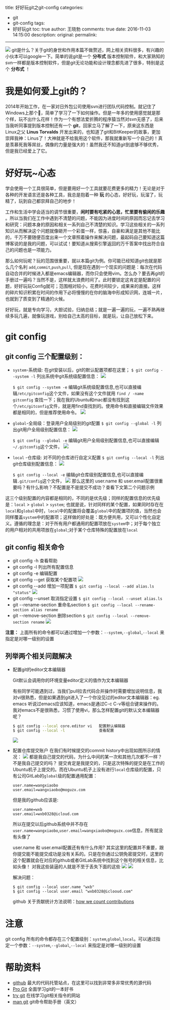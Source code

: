 title: 好好玩git之git-config
categories:
  - git
  - git-config
tags:
  - 好好玩git
toc: true
author: 王晓勃
comments: true
date: 2016-11-03 14:15:00
description:
original:
permalink:
---
![](/images/git/0.png)
git是什么？关于git的身世和作用本篇不做赘述，网上相关资料很多，有兴趣的小伙本可以google一下。简单的说git是一个 **分布式** 版本控制软件，和大家熟知的svn一样都是版本控制软件，但是git无论功能和设计理念都先进了很多，特别是这个 **分布式** ！
<!-- more -->

# 我是如何爱上git的？

2014年开始工作，在一家对日外包公司使用svn进行团队代码控制。就记住了Windows上那个🐢，简单了学习了一下如何操作。但是一年多的使用感觉就是那个样，玩不出什么花样！作为一个有想法爱折腾的程序猿当然对svn无感了，后来当我听同事提到版本控制还有一个 **git**，回家立马了解了一下，原来这东西是Linux之父 **Linus Torvalds** 开发出来的，也知道了git和BitKeeper的故事，更加崇拜我神：Linus了！大神就是不给我用这个软件，那我就重新写一个自己的！真是羡慕死我等屌丝，偶像的力量是强大的！虽然我还不知道git到底够不够优秀，但是我已经爱上了它。

# 好好玩~心态

学会使用一个工具很简单，但是要用好一个工具就要花费更多的精力！无论是对于各种的开发语言还是各种工具，我总是抱着一种 **玩** 的心态，好好玩，玩溜了，玩精了，玩到自己都崇拜自己的地步！

工作和生活中学会适当的调节很重要，**闲时要有吃紧的心思，忙里要有偷闲的乐趣** 。所以当我们在工作中遇到不清楚的问题，不能因为进度时间的原因而忘记去学习和研究：问题本身的原因和相关一系列自己不清楚的知识。学习这些相关的一系列知识从而解决这个问题就像砸开一个彩蛋一样，惊喜，自豪和满足是其他不能比的，千万不要随便百度出来一个文章照着操作来解决问题，最起码自己要知道这篇博客说的是我的问题，可以试试！要知道从搜索引擎返回的万千答案中找出符合自己的问题也是一项能力。

那么如何玩呢？玩的范围很重要，就以本篇git为例。你可能已经知道git也就是那么几个名利 `add`,`commit`,`push`,`pull`, 但是现在遇到一个现实的问题是：每次在代码自动合并的时候进入都是emacs编辑器，而你只会使用vim。怎么办？要去再git的手册过一遍吗？当然不是，这样就太浪费时间了。此时要锁定这肯定是配置的问题，好好玩玩Config就可；范围相对较小，花费时间较少，成果来的直接。这样的碎片知识积累在时间的作用下必将慢慢的在你的脑海中形成知识网，连城一片，也就到了质变到了精通的火候。

好好玩，就是专向学习，大胆试验，归纳总结；就是一遍一遍的玩，一遍不熟再继续多玩几遍，就像玩游戏，别给自己太高的目标，就是玩，让自己放松下来。

# git config

## git config 三个配置级别：
* `system`-系统级: 在git安装以后，git的默认配置项都在这里；
    `$ git config --system -l` 列出系统中git系统级配置信息：
    ![](/images/git/1.png)

    `$ git config --system -e` 编辑git系统级配置信息,也可以直接编辑`/etc/gitconfig`这个文件，如果没有这个文件就用 `find / -name gitconfig` 查找一下；我在我的Ubuntu和mac都没有找到这个`/etc/gitconfig`文件，就是用find查找到的。使用命令和直接编辑文件效果都是相同的，但是推荐使用命令。
    ![](/images/git/3.png)

* `global`-全局级：登录用户全局级别的git配置
    `$ git config --global -l` 列出git用户全局级别配置信息：
    ![](/images/git/4.png)

    `$ git config --global -e` 编辑git用户全局级别配置信息,也可以直接编辑`~/.gitconfig`这个文件，
    ![](/images/git/5.png)

* `local` -仓库级: 对不同的仓库进行自定义配置
    `$ git config --local -l` 列出git仓库级别配置信息：
    ![](/images/git/6.png)

    `$ git config --local -e` 编辑git仓库级别配置信息,也可以直接编辑`.git/config`这个文件，
    ![](/images/git/7.jpg)
    那么这里的 user.name 和 user.email配置很重要吗？有什么影响？不配置是不是提交不成功？查看下文第二个问题示例

这三个级别配置的内容都是相同的，不同的是优先级；同样的配置信息的优先级是：`local` > `global` > `system`; 也就是说，针对同样的某个配置，如果同时存在在`local`和`global`中时，`local`中的配置将会覆盖`global`中的配置项的值，当然也会同样覆盖`system`中的配置项；这样做的好处是：既方便共用，又可以个性化自定义。遵循的理念是：对于所有用户都通用的配置项放在`system`中；对于每个独立的用户相对的共用项放在`global`;对于某个仓库特殊的配置放在`local`

## git config 相关命令
* git config -h 查看帮助
* git config -l 列出所有配置信息
* git config -e 编辑配置
* git config --get 获取某个配置项
    ![](/images/git/10.jpg)
* git config --add 增加一项配置
    `$ git config --local --add alias.ls "status"`
    ![](/images/git/11.jpg)
* git config --unset 取消指定设置
    `$ git config --local --unset alias.ls`
* git --rename-section 重命名section
    `$ git config --local --rename-section alias rename`
* git --remove-section 删除section
    `$ git config --local --remove-section rename`
    ![](/images/git/12.jpg)

**注意：**
上面所有的命令都可以通过增加一个参数：`--system`,`--global`,`--local` 来指定是对哪一级别的设置

## 列举两个相关问题解决

* 配置git的editor文本编辑器

    Git默认会调用你的环境变量editor定义的值作为文本编辑器

    有些同学可能遇到过，当我们pull拉去代码合并操作时需要增加说明信息，我对vi很熟悉，但是如果遇到git进入了一个你没见过的editor文本编辑器：eg. emacs
    听说过emacs应该知道，emacs是通过C-c C-v等组合键来操作的。我对emacs不是很熟悉，习惯了使用vi，那么怎样配置git的默认文本编辑器呢？
    ```bash
    $ git config --local core.editor vi   配置默认编辑器
    $ git config --local -l               查看配置
    ```
    ![](/images/git/14.jpg)


* 配置仓库提交账户
    在我们有时候提交的commit history中出现如图所示的情况：
    ![](/images/git/13.jpg)
    都是我自己提交的代码，为什么中间的某一次和其他几次都不一样？不是我自己提交的吗？
    提交肯定是我提交的，只是这次特殊的提交是在工作的Ubuntu机子上提交的。而在Ubuntu机子上没有进行`local`仓库级的配置，只有公司GitLab的`global`级的配置通用配置：
     ```
     user.name=wangxiaobo
     user.email=wangxiaobo@moguzx.com
     ```
     但是我的github应该是:
     
     ```
     user.name=wxb
     user.email=wxb0328@icloud.com
     ```

     所以在提交以后github系统中并不存在 `user.name=wangxiaobo`,`user.email=wangxiaobo@moguzx.com`信息，所有就没有头像了

    user.name 和 user.email配置还有有什么作用?
    其实这里的配置并不重要，跟你提交能不能提交成功是没有关系的。只是在你通过公钥免密提交时，这里的这个配置就会在对应的github或者GitLab系统中找到这个账号的相关信息，比如头像！
    对我这些装逼的人就是不至于丢失下面的这些
    ![](/images/git/8.jpg)
    ![](/images/git/9.jpg)

    解决问题：
    ```shell
    $ git config --local user.name "wxb"
    $ git config --local user.email "wxb0328@iclooud.com"
    ```

    github 关于贡献统计方法说明：[how we count contributions](https://help.github.com/articles/why-are-my-contributions-not-showing-up-on-my-profile/)

# 注意
git config 所有的命令都存在三个配置级别：`system`,`global`,`local`。可以通过指定一个参数：`--system`,`--global`,`--local` 来指定是对哪一级别的设置

# 帮助资料

* [github](https://github.com) 最大的代码托管站点，在这里可以找到非常多非常优秀的源代码
* [Pro Git](https://git-scm.com/book/zh/v1) 全面学习git的一本好书
* [try git](http://try.github.io/) 在线学习git相关指令的网站
* [man git](https://www.kernel.org/pub/software/scm/git/docs/) git命令帮助手册（英文）

